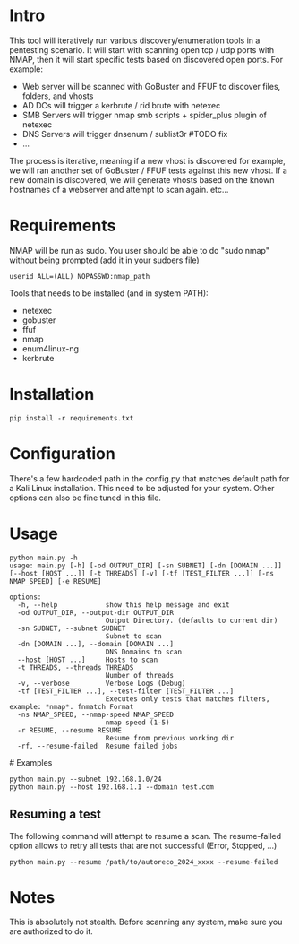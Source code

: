 # Intro
This tool will iteratively run various discovery/enumeration tools in a pentesting scenario.
It will start with scanning open tcp / udp ports with NMAP, then it will start specific tests based on discovered open ports.
For example:
- Web server will be scanned with GoBuster and FFUF to discover files, folders, and vhosts
- AD DCs will trigger a kerbrute / rid brute with netexec
- SMB Servers will trigger nmap smb scripts + spider_plus plugin of netexec
- DNS Servers will trigger dnsenum / sublist3r #TODO fix
- ...

The process is iterative, meaning if a new vhost is discovered for example, we will ran another set of GoBuster / FFUF tests against this new vhost.
If a new domain is discovered, we will generate vhosts based on the known hostnames of a webserver and attempt to scan again.
etc...

# Requirements
NMAP will be run as sudo. You user should be able to do "sudo nmap" without being prompted (add it in your sudoers file)
```
userid ALL=(ALL) NOPASSWD:nmap_path
```

Tools that needs to be installed (and in system PATH):
- netexec
- gobuster
- ffuf
- nmap
- enum4linux-ng
- kerbrute

# Installation
```
pip install -r requirements.txt
```

# Configuration
There's a few hardcoded path in the config.py that matches default path for a Kali Linux installation. This need to be adjusted for your system.
Other options can also be fine tuned in this file.

# Usage

```
python main.py -h
usage: main.py [-h] [-od OUTPUT_DIR] [-sn SUBNET] [-dn [DOMAIN ...]] [--host [HOST ...]] [-t THREADS] [-v] [-tf [TEST_FILTER ...]] [-ns NMAP_SPEED] [-e RESUME]

options:
  -h, --help            show this help message and exit
  -od OUTPUT_DIR, --output-dir OUTPUT_DIR
                        Output Directory. (defaults to current dir)
  -sn SUBNET, --subnet SUBNET
                        Subnet to scan
  -dn [DOMAIN ...], --domain [DOMAIN ...]
                        DNS Domains to scan
  --host [HOST ...]     Hosts to scan
  -t THREADS, --threads THREADS
                        Number of threads
  -v, --verbose         Verbose Logs (Debug)
  -tf [TEST_FILTER ...], --test-filter [TEST_FILTER ...]
                        Executes only tests that matches filters, example: *nmap*. fnmatch Format
  -ns NMAP_SPEED, --nmap-speed NMAP_SPEED
                        nmap speed (1-5)
  -r RESUME, --resume RESUME
                        Resume from previous working dir
  -rf, --resume-failed  Resume failed jobs
```

# Examples
```
python main.py --subnet 192.168.1.0/24
python main.py --host 192.168.1.1 --domain test.com
```

## Resuming a test
The following command will attempt to resume a scan. The resume-failed option allows to retry all tests that are not successful (Error, Stopped, ...)
```
python main.py --resume /path/to/autoreco_2024_xxxx --resume-failed
```

# Notes
This is absolutely not stealth. Before scanning any system, make sure you are authorized to do it.